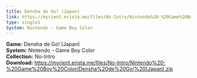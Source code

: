 ```yaml
---
title: Densha de Go! (Japan)
link: https://myrient.erista.me/files/No-Intro/Nintendo%20-%20Game%20Boy%20Color/Densha%20de%20Go!%20(Japan).zip
type: single1
System: Nintendo - Game Boy Color
---
```

<b>Game:</b> Densha de Go! (Japan)<br>
<b>System:</b> Nintendo - Game Boy Color<br>
<b>Collection:</b> No-Intro<br>
<b>Download:</b> https://myrient.erista.me/files/No-Intro/Nintendo%20-%20Game%20Boy%20Color/Densha%20de%20Go!%20(Japan).zip